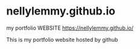 # nellylemmy.github.io
my portfolio
WEBSITE https://nellylemmy.github.io/

This is my portfolio website hosted by github
